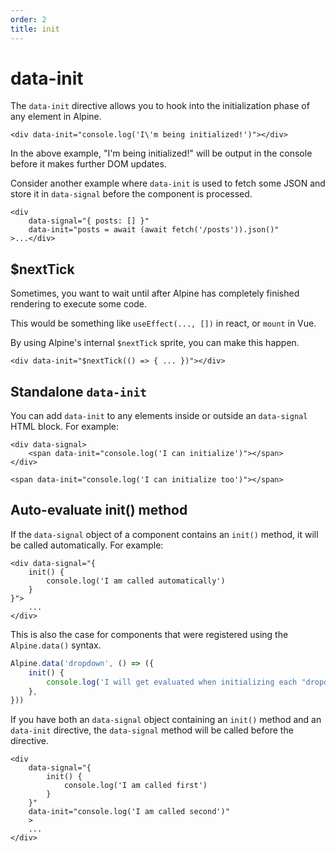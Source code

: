 ```yaml
---
order: 2
title: init
---
```


# data-init

The `data-init` directive allows you to hook into the initialization phase of any element in Alpine.

```alpine
<div data-init="console.log('I\'m being initialized!')"></div>
```

In the above example, "I\'m being initialized!" will be output in the console before it makes further DOM updates.

Consider another example where `data-init` is used to fetch some JSON and store it in `data-signal` before the component is processed.

```alpine
<div
    data-signal="{ posts: [] }"
    data-init="posts = await (await fetch('/posts')).json()"
>...</div>
```

<a name="next-tick"></a>
## $nextTick

Sometimes, you want to wait until after Alpine has completely finished rendering to execute some code.

This would be something like `useEffect(..., [])` in react, or `mount` in Vue.

By using Alpine's internal `$nextTick` sprite, you can make this happen.

```alpine
<div data-init="$nextTick(() => { ... })"></div>
```

<a name="standalone-data-init"></a>
## Standalone `data-init`

You can add `data-init` to any elements inside or outside an `data-signal` HTML block. For example:

```alpine
<div data-signal>
    <span data-init="console.log('I can initialize')"></span>
</div>

<span data-init="console.log('I can initialize too')"></span>
```

<a name="auto-evaluate-init-method"></a>
## Auto-evaluate init() method

If the `data-signal` object of a component contains an `init()` method, it will be called automatically. For example:

```alpine
<div data-signal="{
    init() {
        console.log('I am called automatically')
    }
}">
    ...
</div>
```

This is also the case for components that were registered using the `Alpine.data()` syntax.

```js
Alpine.data('dropdown', () => ({
    init() {
        console.log('I will get evaluated when initializing each "dropdown" component.')
    },
}))
```

If you have both an `data-signal` object containing an `init()` method and an `data-init` directive, the `data-signal` method will be called before the directive.

```alpine
<div
    data-signal="{
        init() {
            console.log('I am called first')
        }
    }"
    data-init="console.log('I am called second')"
    >
    ...
</div>
```
